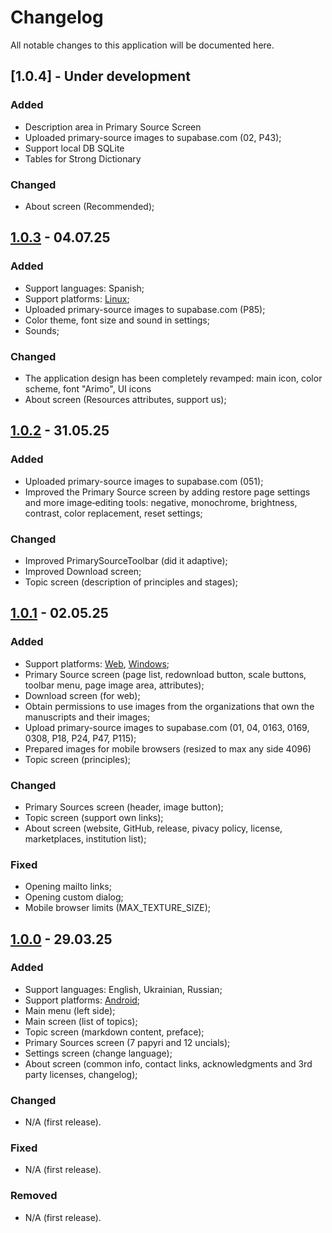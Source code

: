 # Changelog

All notable changes to this application will be documented here.

## [1.0.4] - Under development

### Added

- Description area in Primary Source Screen
- Uploaded primary-source images to supabase.com (02, P43);
- Support local DB SQLite
- Tables for Strong Dictionary

### Changed

- About screen (Recommended);

## [1.0.3](https://github.com/karnauhov/Revelation/releases/tag/v1.0.3%2B113) - 04.07.25

### Added

- Support languages: Spanish;
- Support platforms: [Linux](https://snapcraft.io/revelation-x);
- Uploaded primary-source images to supabase.com (P85);
- Color theme, font size and sound in settings;
- Sounds;

### Changed

- The application design has been completely revamped: main icon, color scheme, font "Arimo", UI icons
- About screen (Resources attributes, support us);

## [1.0.2](https://github.com/karnauhov/Revelation/releases/tag/v1.0.2%2B80) - 31.05.25

### Added

- Uploaded primary-source images to supabase.com (051);
- Improved the Primary Source screen by adding restore page settings and more image‐editing tools: negative, monochrome, brightness, contrast, color replacement, reset settings;

### Changed

- Improved PrimarySourceToolbar (did it adaptive);
- Improved Download screen;
- Topic screen (description of principles and stages);

## [1.0.1](https://github.com/karnauhov/Revelation/releases/tag/v1.0.1%2B69) - 02.05.25

### Added

- Support platforms: [Web](https://www.revelation.website), [Windows](https://apps.microsoft.com/detail/9NXHRR2P4087);
- Primary Source screen (page list, redownload button, scale buttons, toolbar menu, page image area, attributes);
- Download screen (for web);
- Obtain permissions to use images from the organizations that own the manuscripts and their images;
- Upload primary-source images to supabase.com (01, 04, 0163, 0169, 0308, P18, P24, P47, P115);
- Prepared images for mobile browsers (resized to max any side 4096)
- Topic screen (principles);

### Changed

- Primary Sources screen (header, image button);
- Topic screen (support own links);
- About screen (website, GitHub, release, pivacy policy, license, marketplaces, institution list);

### Fixed

- Opening mailto links;
- Opening custom dialog;
- Mobile browser limits (MAX_TEXTURE_SIZE);

## [1.0.0](https://github.com/karnauhov/Revelation/releases/tag/v1.0.0%2B27) - 29.03.25

### Added

- Support languages: English, Ukrainian, Russian;
- Support platforms: [Android](https://play.google.com/store/apps/details?id=ai11.link.revelation);
- Main menu (left side);
- Main screen (list of topics);
- Topic screen (markdown content, preface);
- Primary Sources screen (7 papyri and 12 uncials);
- Settings screen (change language);
- About screen (common info, contact links, acknowledgments and 3rd party licenses, changelog);

### Changed

- N/A (first release).

### Fixed

- N/A (first release).

### Removed

- N/A (first release).
